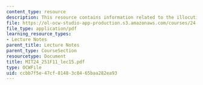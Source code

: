 ```yaml
---
content_type: resource
description: This resource contains information related to the illocutionary force.
file: https://ol-ocw-studio-app-production.s3.amazonaws.com/courses/24-251-introduction-to-philosophy-of-language-fall-2011/ccbb7f5e47cf81483c8465baa282ea93_MIT24_251F11_lec15.pdf
file_type: application/pdf
learning_resource_types:
- Lecture Notes
parent_title: Lecture Notes
parent_type: CourseSection
resourcetype: Document
title: MIT24_251F11_lec15.pdf
type: OCWFile
uid: ccbb7f5e-47cf-8148-3c84-65baa282ea93
---
```

